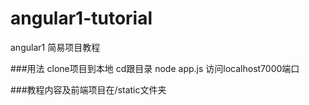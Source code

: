 # angular1-tutorial
angular1 简易项目教程

 ###用法
  clone项目到本地 cd跟目录 
  node app.js
  访问localhost7000端口
 
###教程内容及前端项目在/static文件夹
